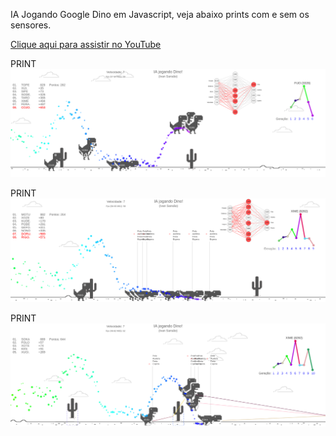IA Jogando Google Dino em Javascript, veja abaixo prints com e sem os sensores.

[Clique aqui para assistir no YouTube](https://youtu.be/_Hvofo-71D4)

PRINT
![Alt text](src/assets/asset1.png?raw=true "Dino")

PRINT
![Alt text](src/assets/asset2.png?raw=true "Dino")

PRINT
![Alt text](src/assets/asset3.png?raw=true "Dino")